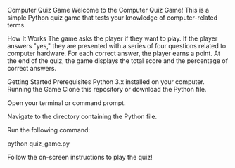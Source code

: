 Computer Quiz Game
Welcome to the Computer Quiz Game! This is a simple Python quiz game that tests your knowledge of computer-related terms.

How It Works
The game asks the player if they want to play. If the player answers "yes," they are presented with a series of four questions related to computer hardware. For each correct answer, the player earns a point. At the end of the quiz, the game displays the total score and the percentage of correct answers.

Getting Started
Prerequisites
Python 3.x installed on your computer.
Running the Game
Clone this repository or download the Python file.

Open your terminal or command prompt.

Navigate to the directory containing the Python file.

Run the following command:

python quiz_game.py

Follow the on-screen instructions to play the quiz!

